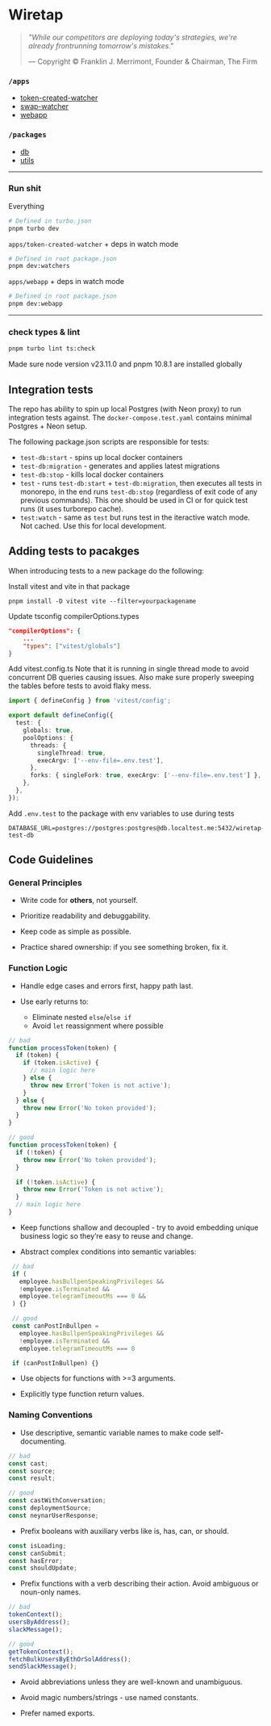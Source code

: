 # Wiretap

> _"While our competitors are deploying today's strategies, we're already
> frontrunning tomorrow's mistakes."_
>
> — Copyright © Franklin J. Merrimont, Founder & Chairman, The Firm

### `/apps`

- [token-created-watcher](apps/token-created-watcher/README.md)
- [swap-watcher](apps/swap-watcher/README.md)
- [webapp](apps/webapp/README.md)

### `/packages`

- [db](packages/db/README.md)
- [utils](packages/utils/README.md)

---

### Run shit

Everything

```bash
# Defined in turbo.json
pnpm turbo dev
```

`apps/token-created-watcher` + deps in watch mode

```bash
# Defined in root package.json
pnpm dev:watchers
```

`apps/webapp` + deps in watch mode

```bash
# Defined in root package.json
pnpm dev:webapp
```

---

### check types & lint

```bash
pnpm turbo lint ts:check
```

Made sure node version v23.11.0 and pnpm 10.8.1 are installed globally

## Integration tests

The repo has ability to spin up local Postgres (with Neon proxy) to run integration tests against.
The `docker-compose.test.yaml` contains minimal Postgres + Neon setup.

The following package.json scripts are responsible for tests:

- `test-db:start` - spins up local docker containers
- `test-db:migration` - generates and applies latest migrations
- `test-db:stop` - kills local docker containers
- `test` - runs `test-db:start` + `test-db:migration`, then executes all tests in monorepo, in the end runs `test-db:stop` (regardless of exit code of any previous commands). This one should be used in CI or for quick test runs (it uses turborepo cache).
- `test:watch` - same as `test` but runs test in the iteractive watch mode. Not cached. Use this for local development.

## Adding tests to pacakges

When introducing tests to a new package do the following:

Install vitest and vite in that package

```
pnpm install -D vitest vite --filter=yourpackagename
```

Update tsconfig compilerOptions.types

```json
"compilerOptions": {
    ...
    "types": ["vitest/globals"]
}
```

Add vitest.config.ts
Note that it is running in single thread mode to avoid concurrent DB queries causing issues.
Also make sure properly sweeping the tables before tests to avoid flaky mess.

```typescript
import { defineConfig } from 'vitest/config';

export default defineConfig({
  test: {
    globals: true,
    poolOptions: {
      threads: {
        singleThread: true,
        execArgv: ['--env-file=.env.test'],
      },
      forks: { singleFork: true, execArgv: ['--env-file=.env.test'] },
    },
  },
});
```

Add `.env.test` to the package with env variables to use during tests

```
DATABASE_URL=postgres://postgres:postgres@db.localtest.me:5432/wiretap-test-db
```

## Code Guidelines

### General Principles

- Write code for <b>others</b>, not yourself.

- Prioritize readability and debuggability.

- Keep code as simple as possible.

- Practice shared ownership: if you see something broken, fix it.

### Function Logic

- Handle edge cases and errors first, happy path last.

- Use early returns to:
  - Eliminate nested `else`/`else if`
  - Avoid `let` reassignment where possible

```typescript
// bad
function processToken(token) {
  if (token) {
    if (token.isActive) {
      // main logic here
    } else {
      throw new Error('Token is not active');
    }
  } else {
    throw new Error('No token provided');
  }
}

// good
function processToken(token) {
  if (!token) {
    throw new Error('No token provided');
  }

  if (!token.isActive) {
    throw new Error('Token is not active');
  }
  // main logic here
}
```

- Keep functions shallow and decoupled - try to avoid embedding unique business logic so they’re easy to reuse and change.

- Abstract complex conditions into semantic variables:

```typescript
 // bad
 if (
   employee.hasBullpenSpeakingPrivileges &&
   !employee.isTerminated &&
   employee.telegramTimeoutMs === 0 &&
 ) {}

 // good
 const canPostInBullpen =
   employee.hasBullpenSpeakingPrivileges &&
   !employee.isTerminated &&
   employee.telegramTimeoutMs === 0

 if (canPostInBullpen) {}
```

- Use objects for functions with >=3 arguments.

- Explicitly type function return values.

### Naming Conventions

- Use descriptive, semantic variable names to make code self-documenting.

```ts
// bad
const cast;
const source;
const result;

// good
const castWithConversation;
const deploymentSource;
const neynarUserResponse;
```

- Prefix booleans with auxiliary verbs like is, has, can, or should.

```typescript
const isLoading;
const canSubmit;
const hasError;
const shouldUpdate;
```

- Prefix functions with a verb describing their action. Avoid ambiguous or noun-only names.

```typescript
// bad
tokenContext();
usersByAddress();
slackMessage();

// good
getTokenContext();
fetchBulkUsersByEthOrSolAddress();
sendSlackMessage();
```

- Avoid abbreviations unless they are well-known and unambiguous.

- Avoid magic numbers/strings - use named constants.

- Prefer named exports.
